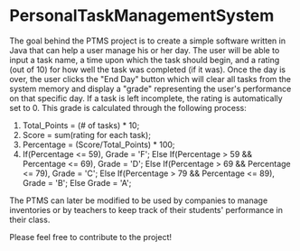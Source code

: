 # PersonalTaskManagementSystem
The goal behind the PTMS project is to create a simple software written in Java that can help a user manage his or her day. The user will be able to input a task name, a time upon which the task should begin, and a rating (out of 10) for how well the task was completed (if it was). Once the day is over, the user clicks the "End Day" button which will clear all tasks from the system memory and display a "grade" representing the user's performance on that specific day. If a task is left incomplete, the rating is automatically set to 0. This grade is calculated through the following process:
  1. Total_Points = (# of tasks) * 10;
  2. Score = sum(rating for each task);
  3. Percentage = (Score/Total_Points) * 100; 
  4. If(Percentage <= 59), Grade = 'F';
     Else If(Percentage > 59 && Percentage <= 69), Grade = 'D';
     Else If(Percentage > 69 && Percentage <= 79), Grade = 'C';
     Else If(Percentage > 79 && Percentage <= 89), Grade = 'B';
     Else Grade = 'A'; 
 
 The PTMS can later be modified to be used by companies to manage inventories or by teachers to keep track of their students' performance in their class.
 
 Please feel free to contribute to the project! 
